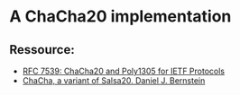# A ChaCha20 implementation

## Ressource:
- [RFC 7539: ChaCha20 and Poly1305 for IETF Protocols](https://www.rfc-editor.org/rfc/rfc7539)
- [ChaCha, a variant of Salsa20. Daniel J. Bernstein](https://cr.yp.to/chacha/chacha-20080128.pdf)